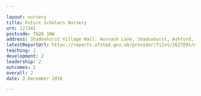 ```yaml
---

layout: nursery
title: Future Scholars Nursery
urn: 127341
postcode: TN26 1HW
address: Shadoxhurst Village Hall, Hornash Lane, Shadoxhurst, Ashford, Kent, TN26 1HW
latestReportUrl: https://reports.ofsted.gov.uk/provider/files/2627891/urn/127341.pdf
teaching: 2
development: 2
leadership: 2
outcomes: 2
overall: 2
date: 2 December 2016

---
```

